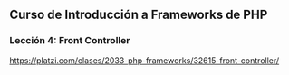 ## Curso de Introducción a Frameworks de PHP

### Lección 4: Front Controller

https://platzi.com/clases/2033-php-frameworks/32615-front-controller/
